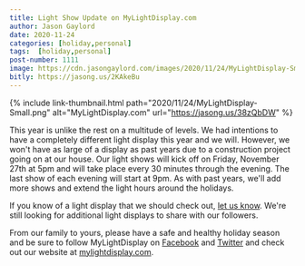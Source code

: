 ```yaml
---
title: Light Show Update on MyLightDisplay.com
author: Jason Gaylord
date: 2020-11-24
categories: [holiday,personal]
tags:  [holiday,personal]
post-number: 1111
image: https://cdn.jasongaylord.com/images/2020/11/24/MyLightDisplay-Small.png
bitly: https://jasong.us/2KAkeBu
---
```


{% include link-thumbnail.html path="2020/11/24/MyLightDisplay-Small.png" alt="MyLightDisplay.com" url="https://jasong.us/38zQbDW" %}

This year is unlike the rest on a multitude of levels. We had intentions to have a completely different light display this year and we will. However, we won't have as large of a display as past years due to a construction project going on at our house. Our light shows will kick off on Friday, November 27th at 5pm and will take place every 30 minutes through the evening. The last show of each evening will start at 9pm. As with past years, we'll add more shows and extend the light hours around the holidays.

If you know of a light display that we should check out, [let us know](https://jasong.us/38zQbDW). We're still looking for additional light displays to share with our followers.

From our family to yours, please have a safe and healthy holiday season and be sure to follow MyLightDisplay on [Facebook](https://jasong.us/35ppHmq) and [Twitter](https://jasong.us/38BKdlT) and check out our website at [mylightdisplay.com](https://jasong.us/38zQbDW).